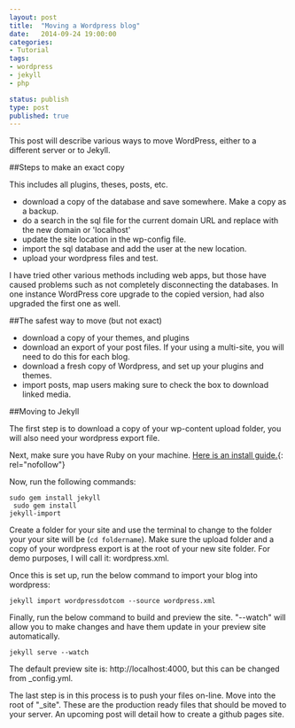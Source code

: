 ```yaml
---
layout: post
title:  "Moving a Wordpress blog"
date:   2014-09-24 19:00:00
categories:
- Tutorial
tags:
- wordpress
- jekyll
- php

status: publish
type: post
published: true
---
```

This post will describe various ways to move WordPress, either to a different server or to Jekyll. <!--more-->

##Steps to make an exact copy

This includes all plugins, theses, posts, etc.

- download a copy of the database and save somewhere. Make a copy as a backup.
- do a search in the sql file for the current domain URL and replace with the new domain or 'localhost' 
- update the site location in the wp-config file.
- import the sql database and add the user at the new location.
- upload your wordpress files and test.

I have tried other various methods including web apps, but those have caused problems such as not completely disconnecting the databases. In one instance WordPress core upgrade to the copied version, had also upgraded the first one as well.

##The safest way to move (but not exact)

- download a copy of your themes, and plugins
- download an export of your post files. If your using a multi-site, you will need to do this for each blog.
- download a fresh copy of Wordpress, and set up your plugins and themes.
- import posts, map users making sure to check the box to download linked media.

##Moving to Jekyll

The first step is to download a copy of your wp-content upload folder, you will also need your wordpress export file.

Next, make sure you have Ruby on your machine. [Here is an install guide.](https://www.ruby-lang.org/en/installation/){: rel="nofollow"}

Now, run the following commands:

<code>sudo gem install jekyll<br>
sudo gem install jekyll-import</code>

Create a folder for your site and use the terminal to change to the folder your your site will be (<code>cd foldername</code>).  Make sure the upload folder and a copy of your wordpress export is at the root of your new site folder. For demo purposes, I will call it: wordpress.xml.

Once this is set up, run the below command to import your blog into wordpress:

<code>jekyll import wordpressdotcom --source wordpress.xml</code>

Finally, run the below command to build and preview the site. "--watch" will allow you to make changes and have them update in your preview site automatically.

<code>jekyll serve --watch</code>

The default preview site is: http://localhost:4000, but this can be changed from _config.yml.

The last step is in this process is to push your files on-line. Move into the root of "_site". These are the production ready files that should be moved to your server. An upcoming post will detail how to create a github pages site.